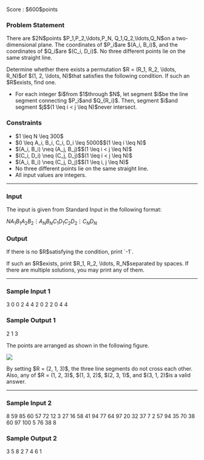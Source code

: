 
<div>

<span>

<span>

<p>
Score : $600$points
</p>

<div>

<section>

### **Problem Statement**

<p>
There are $2N$points $P_1,P_2,\ldots,P_N, Q_1,Q_2,\ldots,Q_N$on a two-dimensional plane.
The coordinates of $P_i$are $(A_i, B_i)$, and the coordinates of $Q_i$are $(C_i, D_i)$.
No three different points lie on the same straight line.
</p>

<p>
Determine whether there exists a permutation $R = (R_1, R_2, \ldots, R_N)$of $(1, 2, \ldots, N)$that satisfies the following condition. If such an $R$exists, find one.
</p>

<ul>

<li>
For each integer $i$from $1$through $N$, let segment $i$be the line segment connecting $P_i$and $Q_{R_i}$.  Then, segment $i$and segment $j$$(1 \leq  i < j \leq N)$never intersect.
</li>

</ul>

</section>

</div>

<div>

<section>

### **Constraints**

<ul>

<li>
$1 \leq N \leq 300$
</li>

<li>
$0 \leq A_i, B_i, C_i, D_i \leq 5000$$(1 \leq i \leq N)$
</li>

<li>
$(A_i, B_i) \neq (A_j, B_j)$$(1 \leq i < j \leq N)$
</li>

<li>
$(C_i, D_i) \neq (C_j, D_j)$$(1 \leq i < j \leq N)$
</li>

<li>
$(A_i, B_i) \neq (C_j, D_j)$$(1 \leq i, j \leq N)$
</li>

<li>
No three different points lie on the same straight line.
</li>

<li>
All input values are integers.
</li>

</ul>

</section>

</div>

---

<div>

<div>

<section>

### **Input**

<p>
The input is given from Standard Input in the following format:
</p>

<div>

$N$$A_1$$B_1$$A_2$$B_2$$\vdots$$A_N$$B_N$$C_1$$D_1$$C_2$$D_2$$\vdots$$C_N$$D_N$
</div>

</section>

</div>

<div>

<section>

### **Output**

<p>
If there is no $R$satisfying the condition, print `-1`.
</p>

<p>
If such an $R$exists, print $R_1, R_2, \ldots, R_N$separated by spaces. If there are multiple solutions, you may print any of them.
</p>

</section>

</div>

</div>

---

<div>

<section>

### **Sample Input 1**

<div>

3
0 0
2 4
4 2
0 2
2 0
4 4

</div>

</section>

</div>

<div>

<section>

### **Sample Output 1**

<div>

2 1 3

</div>

<p>
The points are arranged as shown in the following figure.
</p>

<p>

<img src="https://img.atcoder.jp/abc373/G-sample.png">

</img>

</p>

<p>
By setting $R = (2, 1, 3)$, the three line segments do not cross each other. Also, any of $R = (1, 2, 3)$, $(1, 3, 2)$, $(2, 3, 1)$, and $(3, 1, 2)$is a valid answer.
</p>

</section>

</div>

---

<div>

<section>

### **Sample Input 2**

<div>

8
59 85
60 57
72 12
3 27
16 58
41 94
77 64
97 20
32 37
7 2
57 94
35 70
38 60
97 100
5 76
38 8

</div>

</section>

</div>

<div>

<section>

### **Sample Output 2**

<div>

3 5 8 2 7 4 6 1

</div>

</section>

</div>

</span>

</span>

</div>
